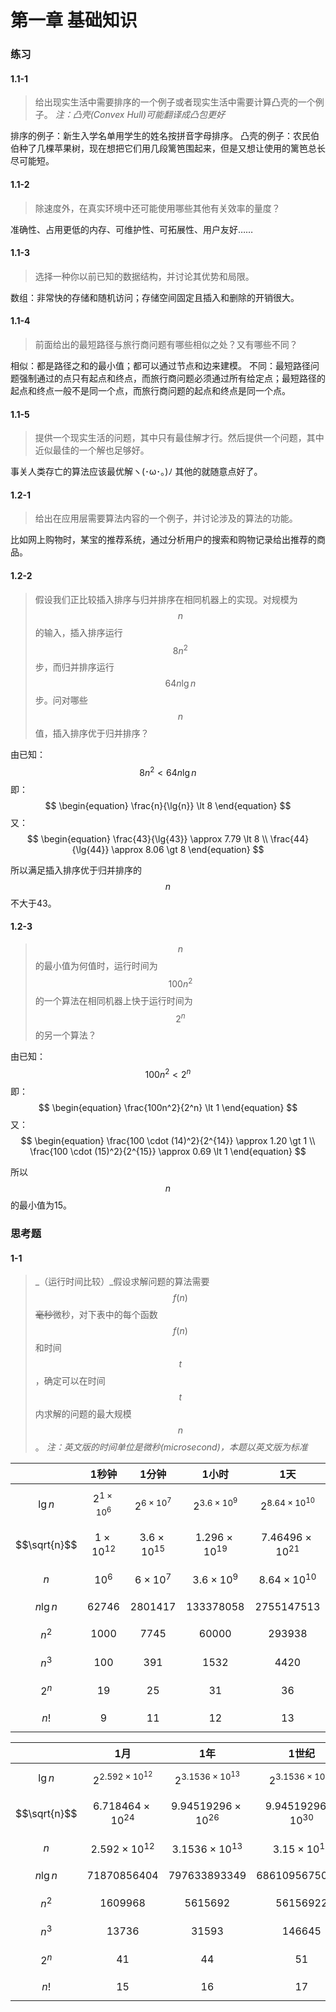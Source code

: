 # 第一章 基础知识

### 练习
#### **1.1-1**
> 给出现实生活中需要排序的一个例子或者现实生活中需要计算凸壳的一个例子。
_注：凸壳(Convex Hull)可能翻译成凸包更好_



排序的例子：新生入学名单用学生的姓名按拼音字母排序。
凸壳的例子：农民伯伯种了几棵苹果树，现在想把它们用几段篱笆围起来，但是又想让使用的篱笆总长尽可能短。



#### **1.1-2**
> 除速度外，在真实环境中还可能使用哪些其他有关效率的量度？

准确性、占用更低的内存、可维护性、可拓展性、用户友好……

#### **1.1-3**
> 选择一种你以前已知的数据结构，并讨论其优势和局限。

数组：非常快的存储和随机访问；存储空间固定且插入和删除的开销很大。

#### **1.1-4**
> 前面给出的最短路径与旅行商问题有哪些相似之处？又有哪些不同？

相似：都是路径之和的最小值；都可以通过节点和边来建模。
不同：最短路径问题强制通过的点只有起点和终点，而旅行商问题必须通过所有给定点；最短路径的起点和终点一般不是同一个点，而旅行商问题的起点和终点是同一个点。

#### **1.1-5**
> 提供一个现实生活的问题，其中只有最佳解才行。然后提供一个问题，其中近似最佳的一个解也足够好。

事关人类存亡的算法应该最优解ヽ(･ω･｡)ﾉ 其他的就随意点好了。

#### **1.2-1**
> 给出在应用层需要算法内容的一个例子，并讨论涉及的算法的功能。

比如网上购物时，某宝的推荐系统，通过分析用户的搜索和购物记录给出推荐的商品。

#### **1.2-2**
> 假设我们正比较插入排序与归并排序在相同机器上的实现。对规模为$$n$$的输入，插入排序运行$$8n^2$$步，而归并排序运行$$64n\lg{n}$$步。问对哪些$$n$$值，插入排序优于归并排序？

由已知：
$$
\begin{equation}
8n^2 \lt 64n\lg{n}
\end{equation}
$$
即：
$$
\begin{equation}
\frac{n}{\lg{n}} \lt 8
\end{equation}
$$
又：
$$
\begin{equation}
\frac{43}{\lg{43}} \approx 7.79 \lt 8 \\
\frac{44}{\lg{44}} \approx 8.06 \gt 8
\end{equation}
$$

所以满足插入排序优于归并排序的$$n$$不大于43。

#### **1.2-3**
> $$n$$的最小值为何值时，运行时间为$$100n^2$$的一个算法在相同机器上快于运行时间为$$2^n$$的另一个算法？

由已知：
$$
\begin{equation}
100n^2 \lt 2^n
\end{equation}
$$
即：
$$
\begin{equation}
\frac{100n^2}{2^n} \lt 1
\end{equation}
$$
又：
$$
\begin{equation}
\frac{100 \cdot (14)^2}{2^{14}} \approx 1.20 \gt 1 \\
\frac{100 \cdot (15)^2}{2^{15}} \approx 0.69 \lt 1
\end{equation}
$$

所以$$n$$的最小值为15。

### 思考题
#### **1-1**
> _（运行时间比较）_假设求解问题的算法需要$$f(n)$$~~毫秒~~微秒，对下表中的每个函数$$f(n)$$和时间$$t$$，确定可以在时间$$t$$内求解的问题的最大规模$$n$$。
_注：英文版的时间单位是微秒(microsecond)，本题以英文版为标准_

|  | 1秒钟  | 1分钟 | 1小时 | 1天 |
|:-------------:|:---------------:|:---------------:|:---------------:|:---------------:|
| $$\lg{n}$$ | $$2^{1 \times 10^6}$$ | $$2^{6 \times 10^7}$$ | $$2^{3.6 \times 10^9}$$ | $$2^{8.64 \times 10^{10}}$$ |
| $$\sqrt{n}$$ | $$1 \times 10^{12}$$ | $$3.6 \times 10^{15}$$ | $$1.296 \times 10^{19}$$ | $$7.46496 \times 10^{21}$$ |
| $$n$$ | $$10^6$$ | $$6 \times 10^7$$ | $$3.6 \times 10^9$$ | $$8.64 \times 10^{10}$$ |
| $$n\lg{n}$$ | $$62746$$ | $$2801417$$ | $$133378058$$ | $$2755147513$$ |
| $$n^2$$ | $$1000$$ | $$7745$$ | $$60000$$ | $$293938$$ |
| $$n^3$$ | $$100$$ | $$391$$ | $$1532$$ | $$4420$$ |
| $$2^n$$ | $$19$$ | $$25$$ | $$31$$ | $$36$$ |
| $$n!$$ | $$9$$ | $$11$$ | $$12$$ | $$13$$ |

|  | 1月 | 1年 | 1世纪 |
|:-------------:|:---------------:|:---------------:|:---------------:|
| $$\lg{n}$$ | $$2^{2.592 \times 10^{12}}$$ | $$2^{3.1536 \times 10^{13}}$$ | $$2^{3.1536 \times 10^{15}}$$ |
| $$\sqrt{n}$$ | $$6.718464 \times 10^{24}$$ | $$9.94519296 \times 10^{26}$$ | $$9.94519296 \times 10^{30}$$ |
| $$n$$ | $$2.592 \times 10^{12}$$ | $$3.1536 \times 10^{13}$$ | $$3.15 \times 10^{15}$$ |
| $$n\lg{n}$$ | $$71870856404$$ | $$797633893349$$ | $$68610956750570$$ |
| $$n^2$$ | $$1609968$$ | $$5615692$$ | $$56156922$$ |
| $$n^3$$ | $$13736$$ | $$31593$$ | $$146645$$ |
| $$2^n$$ | $$41$$ | $$44$$ | $$51$$ |
| $$n!$$ | $$15$$ | $$16$$ | $$17$$ |








































































